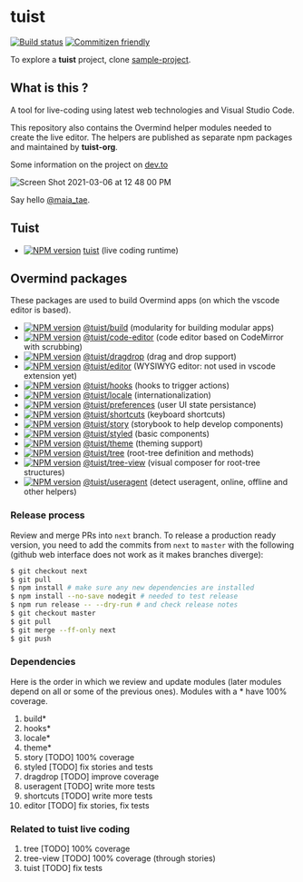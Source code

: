 # tuist

[![Build status][travis-image]][travis-url]
[![Commitizen friendly][commitizen-image]][commitizen-url]

[travis-image]: https://img.shields.io/travis/tuist-org/tuist.svg?style=flat
[travis-url]: https://travis-ci.org/tuist-org/tuist
[commitizen-image]: https://img.shields.io/badge/commitizen-friendly-brightgreen.svg?style=flat
[commitizen-url]: http://commitizen.github.io/cz-cli/

To explore a **tuist** project, clone [sample-project][sample-url].

## What is this ?

A tool for live-coding using latest web technologies and Visual Studio Code.

This repository also contains the Overmind helper modules needed to create
the live editor. The helpers are published as separate npm packages and
maintained by **tuist-org**.

Some information on the project on [dev.to](https://dev.to/maia_tae/visual-live-coding-proof-of-concept-1o7l)

![Screen Shot 2021-03-06 at 12 48 00 PM](https://user-images.githubusercontent.com/79422935/110215961-6cb76400-7e7a-11eb-8bd0-ae03060a9b7a.png)

Say hello [@maia_tae](https://twitter.com/maia_tae).

## Tuist

- [![NPM version][tuist-image]][tuist-npm] [tuist][tuist-url]
  (live coding runtime)

## Overmind packages

These packages are used to build Overmind apps (on which the vscode editor is based).

- [![NPM version][build-image]][build-npm] [@tuist/build][build-url]
  (modularity for building modular apps)
- [![NPM version][code-editor-image]][code-editor-npm] [@tuist/code-editor][code-editor-url]
  (code editor based on CodeMirror with scrubbing)
- [![NPM version][dragdrop-image]][dragdrop-npm] [@tuist/dragdrop][dragdrop-url]
  (drag and drop support)
- [![NPM version][editor-image]][editor-npm] [@tuist/editor][editor-url]
  (WYSIWYG editor: not used in vscode extension yet)
- [![NPM version][hooks-image]][hooks-npm] [@tuist/hooks][hooks-url]
  (hooks to trigger actions)
- [![NPM version][locale-image]][locale-npm] [@tuist/locale][locale-url]
  (internationalization)
- [![NPM version][preferences-image]][preferences-npm] [@tuist/preferences][preferences-url]
  (user UI state persistance)
- [![NPM version][shortcuts-image]][shortcuts-npm] [@tuist/shortcuts][shortcuts-url]
  (keyboard shortcuts)
- [![NPM version][story-image]][story-npm] [@tuist/story][story-url]
  (storybook to help develop components)
- [![NPM version][styled-image]][styled-npm] [@tuist/styled][styled-url]
  (basic components)
- [![NPM version][theme-image]][theme-npm] [@tuist/theme][theme-url]
  (theming support)
- [![NPM version][tree-image]][tree-npm] [@tuist/tree][tree-url]
  (root-tree definition and methods)
- [![NPM version][tree-view-image]][tree-view-npm] [@tuist/tree-view][tree-view-url]
  (visual composer for root-tree structures)
- [![NPM version][useragent-image]][useragent-npm] [@tuist/useragent][useragent-url]
  (detect useragent, online, offline and other helpers)

[build-url]: https://github.com/tuist-org/tuist/tree/next/packages/@tuist/build
[build-image]: https://img.shields.io/npm/v/@tuist/build.svg?style=flat
[build-npm]: https://npmjs.org/package/@tuist/build
[code-editor-url]: https://github.com/tuist-org/tuist/tree/next/packages/@tuist/code-editor
[code-editor-image]: https://img.shields.io/npm/v/@tuist/code-editor.svg?style=flat
[code-editor-npm]: https://npmjs.org/package/@tuist/code-editor
[dragdrop-url]: https://github.com/tuist-org/tuist/tree/next/packages/@tuist/dragdrop
[dragdrop-image]: https://img.shields.io/npm/v/@tuist/dragdrop.svg?style=flat
[dragdrop-npm]: https://npmjs.org/package/@tuist/dragdrop
[editor-url]: https://github.com/tuist-org/tuist/tree/next/packages/@tuist/editor
[editor-image]: https://img.shields.io/npm/v/@tuist/editor.svg?style=flat
[editor-npm]: https://npmjs.org/package/@tuist/editor
[hooks-url]: https://github.com/tuist-org/tuist/tree/next/packages/@tuist/hooks
[hooks-image]: https://img.shields.io/npm/v/@tuist/hooks.svg?style=flat
[hooks-npm]: https://npmjs.org/package/@tuist/hooks
[locale-url]: https://github.com/tuist-org/tuist/tree/next/packages/@tuist/locale
[locale-image]: https://img.shields.io/npm/v/@tuist/locale.svg?style=flat
[locale-npm]: https://npmjs.org/package/@tuist/locale
[preferences-url]: https://github.com/tuist-org/tuist/tree/next/packages/@tuist/preferences
[preferences-image]: https://img.shields.io/npm/v/@tuist/preferences.svg?style=flat
[preferences-npm]: https://npmjs.org/package/@tuist/preferences
[sample-url]: https://github.com/tuist-org/sample-project
[shortcuts-url]: https://github.com/tuist-org/tuist/tree/next/packages/@tuist/shortcuts
[shortcuts-image]: https://img.shields.io/npm/v/@tuist/shortcuts.svg?style=flat
[shortcuts-npm]: https://npmjs.org/package/@tuist/shortcuts
[story-url]: https://github.com/tuist-org/tuist/tree/next/packages/@tuist/story
[story-image]: https://img.shields.io/npm/v/@tuist/story.svg?style=flat
[story-npm]: https://npmjs.org/package/@tuist/story
[styled-url]: https://github.com/tuist-org/tuist/tree/next/packages/@tuist/styled
[styled-image]: https://img.shields.io/npm/v/@tuist/styled.svg?style=flat
[styled-npm]: https://npmjs.org/package/@tuist/styled
[theme-url]: https://github.com/tuist-org/tuist/tree/next/packages/@tuist/theme
[theme-image]: https://img.shields.io/npm/v/@tuist/theme.svg?style=flat
[theme-npm]: https://npmjs.org/package/@tuist/theme
[tuist-url]: https://github.com/tuist-org/tuist/tree/next/packages/tuist
[tuist-image]: https://img.shields.io/npm/v/tuist.svg?style=flat
[tuist-npm]: https://npmjs.org/package/tuist
[tree-url]: https://github.com/tuist-org/tuist/tree/next/packages/@tuist/tree
[tree-image]: https://img.shields.io/npm/v/@tuist/tree.svg?style=flat
[tree-npm]: https://npmjs.org/package/@tuist/tree
[tree-view-url]: https://github.com/tuist-org/tuist/tree-view/next/packages/@tuist/tree-view
[tree-view-image]: https://img.shields.io/npm/v/@tuist/tree-view.svg?style=flat
[tree-view-npm]: https://npmjs.org/package/@tuist/tree-view
[useragent-url]: https://github.com/tuist-org/tuist/tree/next/packages/@tuist/useragent
[useragent-image]: https://img.shields.io/npm/v/@tuist/useragent.svg?style=flat
[useragent-npm]: https://npmjs.org/package/@tuist/useragent

### Release process

Review and merge PRs into `next` branch. To release a production ready version, you need
to add the commits from `next` to `master` with the following (github web interface does not
work as it makes branches diverge):

```sh
$ git checkout next
$ git pull
$ npm install # make sure any new dependencies are installed
$ npm install --no-save nodegit # needed to test release
$ npm run release -- --dry-run # and check release notes
$ git checkout master
$ git pull
$ git merge --ff-only next
$ git push
```

### Dependencies

Here is the order in which we review and update modules (later modules
depend on all or some of the previous ones). Modules with a \* have 100%
coverage.

1. build\*
2. hooks\*
3. locale\*
4. theme\*
5. story [TODO] 100% coverage
6. styled [TODO] fix stories and tests
7. dragdrop [TODO] improve coverage
8. useragent [TODO] write more tests
9. shortcuts [TODO] write more tests
10. editor [TODO] fix stories, fix tests

### Related to tuist live coding

1. tree [TODO] 100% coverage
2. tree-view [TODO] 100% coverage (through stories)
3. tuist [TODO] fix tests
